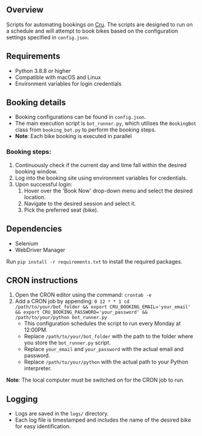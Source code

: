 ## Overview
Scripts for automating bookings on [Cru](https://www.cru68.com/). The scripts are designed to run on a schedule and will attempt to book bikes based on the configuration settings specified in `config.json`.

## Requirements
- Python 3.8.8 or higher
- Compatible with macOS and Linux
- Environment variables for login credentials

## Booking details
- Booking configurations can be found in `config.json`.
- The main execution script is `bot_runner.py`, which utilises the `BookingBot` class from `booking_bot.py` to perform the booking steps.
- **Note**: Each bike booking is executed in parallel

### Booking steps:
1. Continuously check if the current day and time fall within the desired booking window.
2. Log into the booking site using environment variables for credentials.
3. Upon successful login:
    1. Hover over the 'Book Now' drop-down menu and select the desired location.
    2. Navigate to the desired session and select it.
    3. Pick the preferred seat (bike).

## Dependencies
- Selenium
- WebDriver Manager

Run `pip install -r requirements.txt` to install the required packages.

## CRON instructions
1. Open the CRON editor using the command: `crontab -e`
2. Add a CRON job by appending: `0 12 * * 1 cd /path/to/your/bot_folder && export CRU_BOOKING_EMAIL='your_email' && export CRU_BOOKING_PASSWORD='your_password' && /path/to/your/python bot_runner.py`
    - This configuration schedules the script to run every Monday at 12:00PM.
    - Replace `/path/to/your/bot_folder` with the path to the folder where you store the `bot_runner.py` script.
    - Replace `your_email` and `your_password` with the actual email and password. 
    - Replace `/path/to/your/python` with the actual path to your Python interpreter.

**Note**: The local computer must be switched on for the CRON job to run.

## Logging
- Logs are saved in the `logs/` directory.
- Each log file is timestamped and includes the name of the desired bike for easy identification.